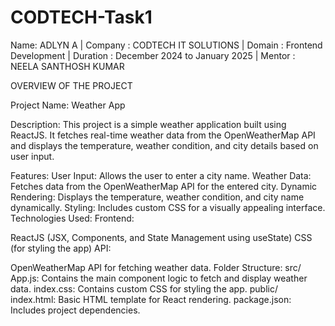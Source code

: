 # CODTECH-Task1
Name: ADLYN A |
Company : CODTECH IT SOLUTIONS |
Domain : Frontend Development |
Duration : December 2024 to January 2025 |
Mentor : NEELA SANTHOSH KUMAR

OVERVIEW OF THE PROJECT

Project Name: Weather App

Description:
This project is a simple weather application built using ReactJS. It fetches real-time weather data from the OpenWeatherMap API and displays the temperature, weather condition, and city details based on user input.

Features:
User Input: Allows the user to enter a city name.
Weather Data: Fetches data from the OpenWeatherMap API for the entered city.
Dynamic Rendering: Displays the temperature, weather condition, and city name dynamically.
Styling: Includes custom CSS for a visually appealing interface.
Technologies Used:
Frontend:

ReactJS (JSX, Components, and State Management using useState)
CSS (for styling the app)
API:

OpenWeatherMap API for fetching weather data.
Folder Structure:
src/
App.js: Contains the main component logic to fetch and display weather data.
index.css: Contains custom CSS for styling the app.
public/
index.html: Basic HTML template for React rendering.
package.json: Includes project dependencies.




